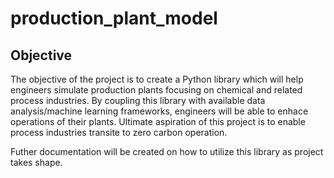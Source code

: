 # production_plant_model

## Objective
The objective of the project is to create a Python library which will help engineers simulate production plants focusing on chemical and related process industries. 
By coupling this library with available data analysis/machine learning frameworks, engineers will be able to enhace operations of their plants. Ultimate aspiration of this project is to enable process industries transite to zero carbon operation.

Futher documentation will be created on how to utilize this library as project takes shape.
